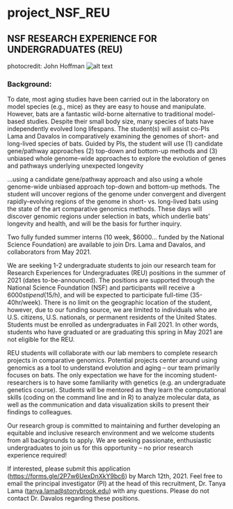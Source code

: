 # project_NSF_REU

## NSF RESEARCH EXPERIENCE FOR UNDERGRADUATES (REU)

photocredit: John Hoffman
![alt text](https://ucanr.edu/blogs/USS/blogfiles/34337.jpg) 

### Background: 
To date, most aging studies have been carried out in the laboratory on model species (e.g., mice) as they are easy to house and manipulate. However, bats are a fantastic wild-borne alternative to traditional model-based studies. Despite their small body size, many species of bats have independently evolved long lifespans. The student(s) will assist co-PIs Lama and Davalos in comparatively examining the genomes of short- and long-lived species of bats. Guided by PIs, the student will use (1) candidate gene/pathway approaches (2) top-down and bottom-up methods and (3) unbiased whole genome-wide approaches to explore the evolution of genes and pathways underlying unexpected longevity

…using a candidate gene/pathway approach and also using a whole genome-wide unbiased approach top-down and bottom-up methods. 
The student will uncover regions of the genome under convergent and divergent rapidly-evolving regions of the genome in short- vs. long-lived bats using the state of the art comparative genomics methods. These days will discover genomic regions under selection in bats, which underlie bats’ longevity and health, and will be the basis for further inquiry. 

Two fully funded summer interns (10 week, $6000… funded by the National Science Foundation) are available to join Drs. Lama and Davalos, and collaborators from May 2021. 




We are seeking 1-2 undergraduate students to join our research team for Research Experiences for Undergraduates (REU) positions in the summer of 2021 (dates to-be-announced). The positions are supported through the National Science Foundation (NSF) and participants will receive a $6000 stipend ($15/h), and will be expected to participate full-time (35-40hr/week). There is no limit on the geographic location of the student, however, due to our funding source, we are limited to individuals who are U.S. citizens, U.S. nationals, or permanent residents of the United States. Students must be enrolled as undergraduates in Fall 2021. In other words, students who have graduated or are graduating this spring in May 2021 are not eligible for the REU. 

REU students will collaborate with our lab members to complete research projects in comparative genomics. Potential projects center around using genomics as a tool to understand evolution and aging – our team primarily focuses on bats. The only expectation we have for the incoming student-researchers is to have some familiarity with genetics (e.g. an undergraduate genetics course). Students will be mentored as they learn the computational skills (coding on the command line and in R) to analyze molecular data, as well as the communication and data visualization skills to present their findings to colleagues. 

Our research group is committed to maintaining and further developing an equitable and inclusive research environment and we welcome students from all backgrounds to apply. We are seeking passionate, enthusiastic undergraduates to join us for this opportunity – no prior research experience required! 

If interested, please submit this application (https://forms.gle/2P7w6UexDnXkY9bc6) by March 12th, 2021. Feel free to email the principal investigator (PI) at the head of this recruitment, Dr. Tanya Lama (tanya.lama@stonybrook.edu) with any questions. Please do not contact Dr. Davalos regarding these positions.
